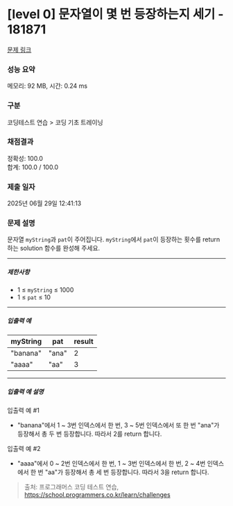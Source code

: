 # [level 0] 문자열이 몇 번 등장하는지 세기 - 181871 

[문제 링크](https://school.programmers.co.kr/learn/courses/30/lessons/181871) 

### 성능 요약

메모리: 92 MB, 시간: 0.24 ms

### 구분

코딩테스트 연습 > 코딩 기초 트레이닝

### 채점결과

정확성: 100.0<br/>합계: 100.0 / 100.0

### 제출 일자

2025년 06월 29일 12:41:13

### 문제 설명

<p>문자열 <code>myString</code>과 <code>pat</code>이 주어집니다. <code>myString</code>에서 <code>pat</code>이 등장하는 횟수를 return 하는 solution 함수를 완성해 주세요.</p>

<hr>

<h5>제한사항</h5>

<ul>
<li>1 ≤ <code>myString</code> ≤ 1000</li>
<li>1 ≤ <code>pat</code> ≤ 10</li>
</ul>

<hr>

<h5>입출력 예</h5>
<table class="table">
        <thead><tr>
<th>myString</th>
<th>pat</th>
<th>result</th>
</tr>
</thead>
        <tbody><tr>
<td>"banana"</td>
<td>"ana"</td>
<td>2</td>
</tr>
<tr>
<td>"aaaa"</td>
<td>"aa"</td>
<td>3</td>
</tr>
</tbody>
      </table>
<hr>

<h5>입출력 예 설명</h5>

<p>입출력 예 #1</p>

<ul>
<li>"banana"에서 1 ~ 3번 인덱스에서 한 번, 3 ~ 5번 인덱스에서 또 한 번 "ana"가 등장해서 총 두 번 등장합니다. 따라서 2를 return 합니다.</li>
</ul>

<p>입출력 예 #2</p>

<ul>
<li>"aaaa"에서 0 ~ 2번 인덱스에서 한 번, 1 ~ 3번 인덱스에서 한 번, 2 ~ 4번 인덱스에서 한 번 "aa"가 등장해서 총 세 번 등장합니다. 따라서 3을 return 합니다.</li>
</ul>


> 출처: 프로그래머스 코딩 테스트 연습, https://school.programmers.co.kr/learn/challenges